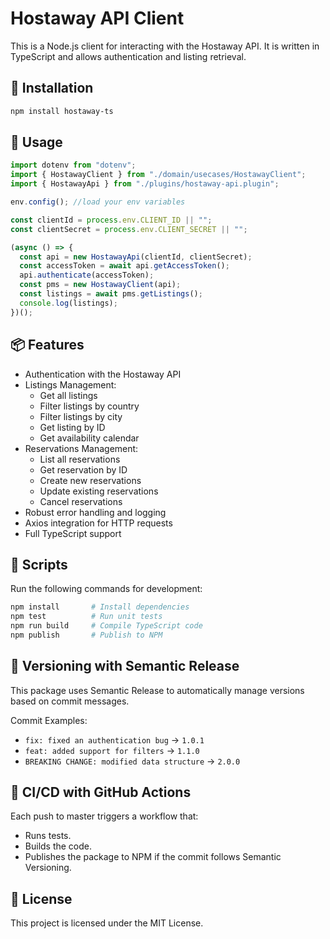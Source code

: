 # Hostaway API Client

This is a Node.js client for interacting with the Hostaway API. It is written in TypeScript and allows authentication and listing retrieval.

## 🚀 Installation

```sh
npm install hostaway-ts
```

## 📌 Usage

```typescript
import dotenv from "dotenv";
import { HostawayClient } from "./domain/usecases/HostawayClient";
import { HostawayApi } from "./plugins/hostaway-api.plugin";

env.config(); //load your env variables

const clientId = process.env.CLIENT_ID || "";
const clientSecret = process.env.CLIENT_SECRET || "";

(async () => {
  const api = new HostawayApi(clientId, clientSecret);
  const accessToken = await api.getAccessToken();
  api.authenticate(accessToken);
  const pms = new HostawayClient(api);
  const listings = await pms.getListings();
  console.log(listings);
})();
```

## 📦 Features

- Authentication with the Hostaway API
- Listings Management:
  - Get all listings
  - Filter listings by country
  - Filter listings by city
  - Get listing by ID
  - Get availability calendar
- Reservations Management:
  - List all reservations
  - Get reservation by ID
  - Create new reservations
  - Update existing reservations
  - Cancel reservations
- Robust error handling and logging
- Axios integration for HTTP requests
- Full TypeScript support

## 🔧 Scripts

Run the following commands for development:

```sh
npm install       # Install dependencies
npm test          # Run unit tests
npm run build     # Compile TypeScript code
npm publish       # Publish to NPM
```

## 📜 Versioning with Semantic Release

This package uses Semantic Release to automatically manage versions based on commit messages.

Commit Examples:

- `fix: fixed an authentication bug` → `1.0.1`
- `feat: added support for filters` → `1.1.0`
- `BREAKING CHANGE: modified data structure` → `2.0.0`

## 🚀 CI/CD with GitHub Actions

Each push to master triggers a workflow that:

- Runs tests.
- Builds the code.
- Publishes the package to NPM if the commit follows Semantic Versioning.

## 📄 License

This project is licensed under the MIT License.
